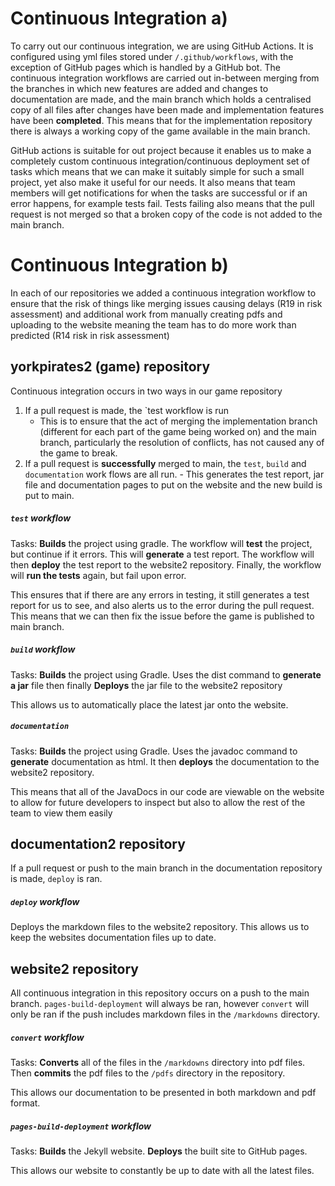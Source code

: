 # Continuous Integration a)

To carry out our continuous integration, we are using GitHub Actions.  It is configured using yml files stored under `/.github/workflows`, with the exception of GitHub pages which is handled by a GitHub bot. The continuous integration workflows are carried out in-between merging from the branches in which new features are added and changes to documentation are made, and the main branch which holds a centralised copy of all files after changes have been made and implementation features have been **completed**. This means that for the implementation repository there is always a working copy of the game available in the main branch.

GitHub actions is suitable for out project because it enables us to make a completely custom continuous integration/continuous deployment set of tasks which means that we can make it suitably simple for such a small project, yet also make it useful for our needs. It also means that team members will get notifications for when the tasks are successful or if an error happens, for example tests fail. Tests failing also means that the pull request is not merged so that a broken copy of the code is not added to the main branch.

# Continuous Integration b)
In each of our repositories we added a continuous integration workflow to ensure that the risk of things like merging issues causing delays (R19 in risk assessment) and additional work from manually creating pdfs and uploading to the website meaning the team has to do more work than predicted (R14 risk in risk assessment)

## yorkpirates2 (game) repository
Continuous integration occurs in two ways in our game repository
  1. If a pull request is made, the `test  workflow is run
     - This is to ensure that the act of merging the implementation branch (different for each part of the game being worked on) and the main branch, particularly the resolution of conflicts, has not caused any of the game to break.
  2. If a pull request is **successfully** merged to main, the `test`, `build` and `documentation` work flows are all run.
    - This generates the test report, jar file and documentation pages to put on the website and the new build is put to main.
##### `test` workflow
Tasks: **Builds** the project using gradle. The workflow will **test** the project, but continue if it errors. This will **generate** a test report. The workflow will then **deploy** the test report to the website2 repository. Finally, the workflow will **run the tests** again, but fail upon error.

This ensures that if there are any errors in testing, it still generates a test report for us to see, and also alerts us to the error during the pull request. This means that we can then fix the issue before the game is published to main branch.
##### `build` workflow
Tasks: **Builds** the project using Gradle. Uses the dist command to **generate a jar** file then finally **Deploys** the jar file to the website2 repository

This allows us to automatically place the latest jar onto the website.
##### `documentation`
Tasks: **Builds** the project using Gradle. Uses the javadoc command to **generate** documentation as html. It then **deploys** the documentation to the website2 repository.

This means that all of the JavaDocs in our code are viewable on the website to allow for future developers to inspect but also to allow the rest of the team to view them easily
## documentation2 repository
If a pull request or push to the main branch in the documentation repository is made, `deploy` is ran.
##### `deploy` workflow
Deploys the markdown files to the website2 repository. This allows us to keep the websites documentation files up to date.
## website2 repository
All continuous integration in this repository occurs on a push to the main branch.
`pages-build-deployment` will always be ran, however `convert` will only be ran if the push includes markdown files in the `/markdowns` directory.
##### `convert` workflow
Tasks: **Converts** all of the files in the `/markdowns` directory into pdf files. Then **commits** the pdf files to the `/pdfs` directory in the repository.

This allows our documentation to be presented in both markdown and pdf format.
##### `pages-build-deployment` workflow
Tasks: **Builds** the Jekyll website. **Deploys** the built site to GitHub pages.

This allows our website to constantly be up to date with all the latest files.
